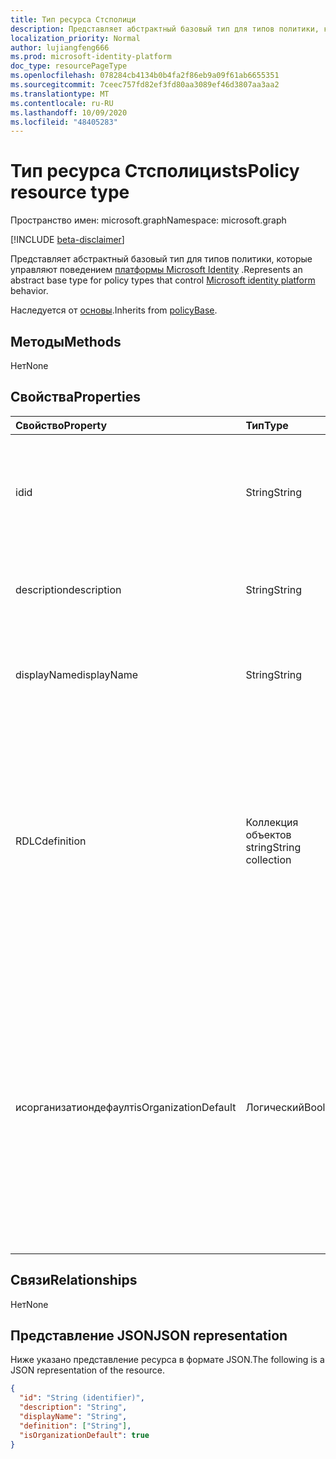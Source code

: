 ```yaml
---
title: Тип ресурса Стсполици
description: Представляет абстрактный базовый тип для типов политики, которые управляют поведением платформы Microsoft Identity.
localization_priority: Normal
author: lujiangfeng666
ms.prod: microsoft-identity-platform
doc_type: resourcePageType
ms.openlocfilehash: 078284cb4134b0b4fa2f86eb9a09f61ab6655351
ms.sourcegitcommit: 7ceec757fd82ef3fd80aa3089ef46d3807aa3aa2
ms.translationtype: MT
ms.contentlocale: ru-RU
ms.lasthandoff: 10/09/2020
ms.locfileid: "48405283"
---
```

# <a name="stspolicy-resource-type"></a><span data-ttu-id="3a4ba-103">Тип ресурса Стсполици</span><span class="sxs-lookup"><span data-stu-id="3a4ba-103">stsPolicy resource type</span></span>

<span data-ttu-id="3a4ba-104">Пространство имен: microsoft.graph</span><span class="sxs-lookup"><span data-stu-id="3a4ba-104">Namespace: microsoft.graph</span></span>

[!INCLUDE [beta-disclaimer](../../includes/beta-disclaimer.md)]

<span data-ttu-id="3a4ba-105">Представляет абстрактный базовый тип для типов политики, которые управляют поведением [платформы Microsoft Identity](/azure/active-directory/develop/) .</span><span class="sxs-lookup"><span data-stu-id="3a4ba-105">Represents an abstract base type for policy types that control [Microsoft identity platform](/azure/active-directory/develop/) behavior.</span></span>

<span data-ttu-id="3a4ba-106">Наследуется от [основы](policyBase.md).</span><span class="sxs-lookup"><span data-stu-id="3a4ba-106">Inherits from [policyBase](policyBase.md).</span></span>

## <a name="methods"></a><span data-ttu-id="3a4ba-107">Методы</span><span class="sxs-lookup"><span data-stu-id="3a4ba-107">Methods</span></span>

<span data-ttu-id="3a4ba-108">Нет</span><span class="sxs-lookup"><span data-stu-id="3a4ba-108">None</span></span>

## <a name="properties"></a><span data-ttu-id="3a4ba-109">Свойства</span><span class="sxs-lookup"><span data-stu-id="3a4ba-109">Properties</span></span>

| <span data-ttu-id="3a4ba-110">Свойство</span><span class="sxs-lookup"><span data-stu-id="3a4ba-110">Property</span></span>     | <span data-ttu-id="3a4ba-111">Тип</span><span class="sxs-lookup"><span data-stu-id="3a4ba-111">Type</span></span>        | <span data-ttu-id="3a4ba-112">Описание</span><span class="sxs-lookup"><span data-stu-id="3a4ba-112">Description</span></span> |
|:-------------|:------------|:------------|
|<span data-ttu-id="3a4ba-113">id</span><span class="sxs-lookup"><span data-stu-id="3a4ba-113">id</span></span>|<span data-ttu-id="3a4ba-114">String</span><span class="sxs-lookup"><span data-stu-id="3a4ba-114">String</span></span>| <span data-ttu-id="3a4ba-115">Уникальный идентификатор для этой политики.</span><span class="sxs-lookup"><span data-stu-id="3a4ba-115">Unique identifier for this policy.</span></span> <span data-ttu-id="3a4ba-116">Только для чтения.</span><span class="sxs-lookup"><span data-stu-id="3a4ba-116">Read-only.</span></span> <span data-ttu-id="3a4ba-117">Наследуется от [основы](policyBase.md).</span><span class="sxs-lookup"><span data-stu-id="3a4ba-117">Inherited from [policyBase](policyBase.md).</span></span>|
|<span data-ttu-id="3a4ba-118">description</span><span class="sxs-lookup"><span data-stu-id="3a4ba-118">description</span></span>|<span data-ttu-id="3a4ba-119">String</span><span class="sxs-lookup"><span data-stu-id="3a4ba-119">String</span></span>| <span data-ttu-id="3a4ba-120">Описание для этой политики.</span><span class="sxs-lookup"><span data-stu-id="3a4ba-120">Description for this policy.</span></span> <span data-ttu-id="3a4ba-121">Наследуется от [основы](policyBase.md).</span><span class="sxs-lookup"><span data-stu-id="3a4ba-121">Inherited from [policyBase](policyBase.md).</span></span>|
|<span data-ttu-id="3a4ba-122">displayName</span><span class="sxs-lookup"><span data-stu-id="3a4ba-122">displayName</span></span>|<span data-ttu-id="3a4ba-123">String</span><span class="sxs-lookup"><span data-stu-id="3a4ba-123">String</span></span>| <span data-ttu-id="3a4ba-124">Отображаемое имя для этой политики.</span><span class="sxs-lookup"><span data-stu-id="3a4ba-124">Display name for this policy.</span></span> <span data-ttu-id="3a4ba-125">Наследуется от [основы](policyBase.md).</span><span class="sxs-lookup"><span data-stu-id="3a4ba-125">Inherited from [policyBase](policyBase.md).</span></span>|
|<span data-ttu-id="3a4ba-126">RDLC</span><span class="sxs-lookup"><span data-stu-id="3a4ba-126">definition</span></span>|<span data-ttu-id="3a4ba-127">Коллекция объектов string</span><span class="sxs-lookup"><span data-stu-id="3a4ba-127">String collection</span></span>| <span data-ttu-id="3a4ba-128">Коллекция String, содержащая строку JSON, определяющую правила и параметры политики.</span><span class="sxs-lookup"><span data-stu-id="3a4ba-128">A string collection containing a JSON string that defines the rules and settings for a policy.</span></span> <span data-ttu-id="3a4ba-129">Синтаксис определения отличается для каждого производного типа политики.</span><span class="sxs-lookup"><span data-stu-id="3a4ba-129">The syntax for the definition differs for each derived policy type.</span></span> <span data-ttu-id="3a4ba-130">Обязательно.</span><span class="sxs-lookup"><span data-stu-id="3a4ba-130">Required.</span></span>|
|<span data-ttu-id="3a4ba-131">исорганизатиондефаулт</span><span class="sxs-lookup"><span data-stu-id="3a4ba-131">isOrganizationDefault</span></span>|<span data-ttu-id="3a4ba-132">Логический</span><span class="sxs-lookup"><span data-stu-id="3a4ba-132">Boolean</span></span>|<span data-ttu-id="3a4ba-133">Если задано значение true, активируется эта политика.</span><span class="sxs-lookup"><span data-stu-id="3a4ba-133">If set to true, activates this policy.</span></span> <span data-ttu-id="3a4ba-134">Для одного и того же типа политики может быть задано несколько политик, но только одна из них может быть активирована в качестве организации по умолчанию.</span><span class="sxs-lookup"><span data-stu-id="3a4ba-134">There can be many policies for the same policy type, but only one can be activated as the organization default.</span></span> <span data-ttu-id="3a4ba-135">Необязательное значение по умолчанию — false.</span><span class="sxs-lookup"><span data-stu-id="3a4ba-135">Optional, default value is false.</span></span>|

## <a name="relationships"></a><span data-ttu-id="3a4ba-136">Связи</span><span class="sxs-lookup"><span data-stu-id="3a4ba-136">Relationships</span></span>

<span data-ttu-id="3a4ba-137">Нет</span><span class="sxs-lookup"><span data-stu-id="3a4ba-137">None</span></span>

## <a name="json-representation"></a><span data-ttu-id="3a4ba-138">Представление JSON</span><span class="sxs-lookup"><span data-stu-id="3a4ba-138">JSON representation</span></span>

<span data-ttu-id="3a4ba-139">Ниже указано представление ресурса в формате JSON.</span><span class="sxs-lookup"><span data-stu-id="3a4ba-139">The following is a JSON representation of the resource.</span></span>

<!-- {
  "blockType": "resource",
  "optionalProperties": [

  ],
  "@odata.type": "microsoft.graph.stsPolicy",
  "baseType": "microsoft.graph.policyBase",
  "keyProperty": "id"
}-->

```json
{
  "id": "String (identifier)",
  "description": "String",
  "displayName": "String",
  "definition": ["String"],
  "isOrganizationDefault": true
}
```

<!-- uuid: 16cd6b66-4b1a-43a1-adaf-3a886856ed98
2019-02-04 14:57:30 UTC -->
<!-- {
  "type": "#page.annotation",
  "description": "stsPolicy resource",
  "keywords": "",
  "section": "documentation",
  "tocPath": ""
}-->